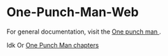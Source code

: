 # One-Punch-Man-Web

For general documentation, visit the [One punch man ](https://onepunch-manga.com/).

Idk
Or [One Punch Man chapters](https://onepunch-manga.com/manga/one-punch-man-chapters-readmangaa-77-bored-as-usual/)
